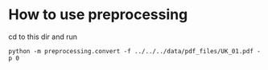 # How to use preprocessing

cd to this dir and run
```
python -m preprocessing.convert -f ../../../data/pdf_files/UK_01.pdf -p 0
```
